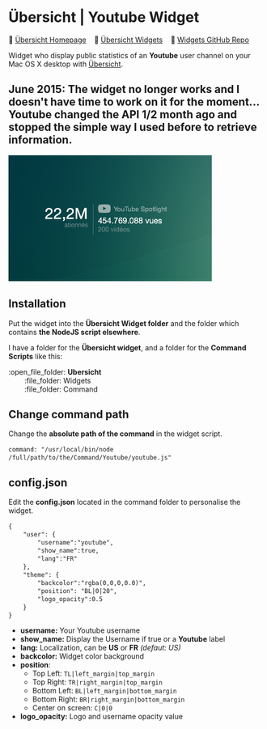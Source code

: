 Übersicht | Youtube Widget
=================
:closed_book: [Übersicht Homepage](http://tracesof.net/uebersicht/)
&nbsp;&nbsp;&nbsp;:pushpin: [Übersicht Widgets](http://tracesof.net/uebersicht-widgets/)
&nbsp;&nbsp;&nbsp;:page_facing_up: [Widgets GitHub Repo](https://github.com/felixhageloh/uebersicht-widgets)

Widget who display public statistics of an __Youtube__ user channel on your Mac OS X desktop with [Übersicht](http://tracesof.net/uebersicht/).

## June 2015: The widget no longer works and I doesn't have time to work on it for the moment... Youtube changed the API 1/2 month ago and stopped the simple way I used before to retrieve information.


![Youtube Übersicht Widget](./screenshot.png)

## Installation

Put the widget into the __Übersicht Widget folder__ and the folder which contains __the NodeJS script elsewhere__.

I have a folder for the __Übersicht widget__, and a folder for the __Command Scripts__ like this:

<p>
:open_file_folder: <b>Ubersicht</b><br>
&nbsp;&nbsp;&nbsp;&nbsp;&nbsp;&nbsp;&nbsp;&nbsp;:file_folder: Widgets<br>
&nbsp;&nbsp;&nbsp;&nbsp;&nbsp;&nbsp;&nbsp;&nbsp;:file_folder: Command<br>
</p>

## Change command path
Change the __absolute path of the command__ in the widget script.
```
command: "/usr/local/bin/node /full/path/to/the/Command/Youtube/youtube.js"
```

## config.json
Edit the __config.json__ located in the command folder to personalise the widget.

```
{
    "user": {
        "username":"youtube",
        "show_name":true,
        "lang":"FR"
    },
    "theme": {
        "backcolor":"rgba(0,0,0,0.0)",
        "position": "BL|0|20",
        "logo_opacity":0.5
    }
}

```

* __username:__ Your Youtube username
* __show_name:__ Display the Username if true or a __Youtube__ label
* __lang:__ Localization, can be __US__ or __FR__ _(defaut: US)_
* __backcolor:__ Widget color background
* __position__: 
    - Top Left:  ```TL|left_margin|top_margin```
    - Top Right: ```TR|right_margin|top_margin```
    - Bottom Left: ```BL|left_margin|bottom_margin```
    - Bottom Right: ```BR|right_margin|bottom_margin```
    - Center on screen: ```C|0|0```
* __logo_opacity:__ Logo and username opacity value


